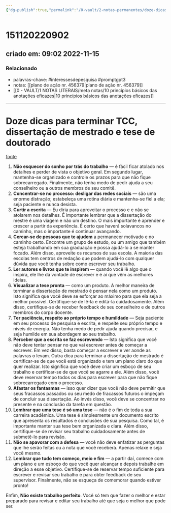 ```yaml
---
{"dg-publish":true,"permalink":"/0-vault/2-notas-permanentes/doze-dicas-para-terminar-tcc-dissertacao-de-mestrado-e-tese-de-doutorado/","tags":["permanente","interessesdepesquisa","promptgpt3"],"dgHomeLink":true,"dgShowLocalGraph":true,"dgShowFileTree":true,"dgEnableSearch":true}
---
```


# 151120220902
## criado em: 09:02 2022-11-15

### Relacionado
- palavras-chave: #interessesdepesquisa #promptgpt3 
- notas: [[plano de ação nr. 456379\|plano de ação nr. 456379]]
- [[0 - VAULT/1 NOTAS LITERAIS/meta notas/10 princípios básicos das anotações eficazes\|10 princípios básicos das anotações eficazes]]
---
# Doze dicas para terminar TCC, dissertação de mestrado e tese de doutorado
[fonte](https://karinakuschnir.wordpress.com/2018/02/09/doze-dicas-para-terminar-tcc-dissertacao-de-mestrado-e-tese-de-doutorado-parte-1/)

1. **Não esquecer do sonho por trás do trabalho** — é fácil ficar atolado nos detalhes e perder de vista o objetivo geral. Em segundo lugar, mantenha-se organizado e controle os prazos para que não fique sobrecarregado. Finalmente, não tenha medo de pedir ajuda a seu conselheiro ou a outros membros de seu comitê.
2. **Concentrar-se no processo: desligar das redes sociais** — são uma enorme distração; estabeleça uma rotina diária e mantenha-se fiel a ela; seja paciente e nunca desista.
3. **Curtir a escrita** — Eu diria para aproveitar o processo e e não se atolarem nos detalhes. É importante lembrar que a dissertação do mestre é uma viagem e não um destino. O mais importante é aprender e crescer a partir da experiência. É certo que haverá solavancos no caminho, mas o importante é continuar avançando.
4. **Cercar-se de pessoas que te ajudem** a permanecer motivado e no caminho certo. Encontre um grupo de estudo, ou um amigo que também esteja trabalhando em sua graduação e possa ajudá-lo a se manter focado. Além disso, aproveite os recursos de sua escola. A maioria das escolas tem centros de redação que podem ajudá-lo com qualquer dúvida que você tenha sobre como escrever seu trabalho.
5. **Ler autores e livros que te inspirem** — quando você lê algo que o inspira, ele lhe dá vontade de escrever e é aí que vêm as melhores ideias.
6. **Visualizar a tese pronta** — como um produto. A melhor maneira de terminar a dissertação de mestrado é pensar nela como um produto. Isto significa que você deve se esforçar ao máximo para que ela seja a melhor possível. Certifique-se de lê-la e editá-la cuidadosamente. Além disso, certifique-se de receber feedback de seu conselheiro e de outros membros do corpo docente.
7. **Ter paciência, respeito ao próprio tempo e humildade** — Seja paciente em seu processo de pesquisa e escrita, e respeite seu próprio tempo e níveis de energia. Não tenha medo de pedir ajuda quando precisar, e seja humilde em sua abordagem ao seu trabalho.
8. **Perceber que a escrita se faz escrevendo** —  Isto significa que você não deve tentar pensar no que vai escrever antes de começar a escrever. Em vez disso, basta começar a escrever e ver aonde as palavras o levam. Outra dica para terminar a dissertação de mestrado é certificar-se de que você está organizado e tem um plano claro do que quer realizar. Isto significa que você deve criar um esboço de seu trabalho e certificar-se de que você se agarre a ele. Além disso, você deve reservar tempo todos os dias para escrever para que não fique sobrecarregado com o processo.
9. **Afastar os fantasmas** — isso quer dizer que você não deve permitir que seus fracassos passados ou seu medo de fracassos futuros o impeçam de concluir sua dissertação. Ao invés disso, você deve se concentrar no presente e na conclusão da tarefa em questão.
10. **Lembrar que uma tese é só uma tese** — não é o fim de toda a sua carreira acadêmica. Uma tese é simplesmente um documento escrito que apresenta os resultados e conclusões de sua pesquisa. Como tal, é importante manter sua tese bem organizada e clara. Além disso, certifique-se de revisar seu trabalho cuidadosamente antes de submetê-lo para revisão.
11. **Não se apavorar com a defesa** — você não deve enfatizar as perguntas que lhe serão feitas ou a nota que você receberá. Apenas relaxe e seja você mesmo.
12. **Lembrar que tudo tem começo, meio e fim** — a partir daí, comece com um plano e um esboço do que você quer alcançar e depois trabalhe em direção a esse objetivo. Certifique-se de reservar tempo suficiente para escrever e revisar seu trabalho e para obter feedback de seu supervisor. Finalmente, não se esqueça de comemorar quando estiver pronto!

Enfim, **Não existe trabalho perfeito**. Você só tem que fazer o melhor e estar preparado para revisar e editar seu trabalho até que seja o melhor que pode ser.